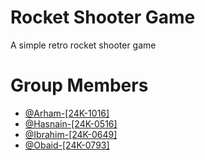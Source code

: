 
# Rocket Shooter Game

A simple retro rocket shooter game

# Group Members
- [@Arham-[24K-1016]](https://github.com/ArhamUsman)
- [@Hasnain-[24K-0516]](https://github.com/Hasnain848)
- [@Ibrahim-[24K-0649]](https://github.com/maybethemuhammadibrahim)
- [@Obaid-[24K-0793]](https://github.com/Obaid03)

